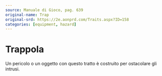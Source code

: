 ```yaml
---
source: Manuale di Gioco, pag. 639
original-name: Trap
original-srd: https://2e.aonprd.com/Traits.aspx?ID=158
categories: [equipment, hazard]
---
```


# Trappola

Un pericolo o un oggetto con questo tratto è costruito per ostacolare gli
intrusi.

